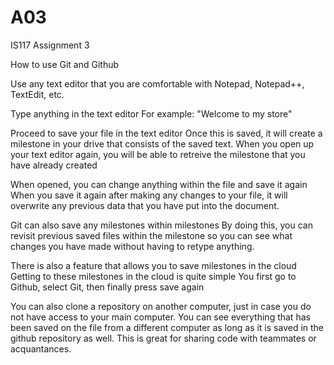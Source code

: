 # A03
IS117 Assignment 3

How to use Git and Github

Use any text editor that you are comfortable with 
  Notepad, Notepad++, TextEdit, etc.
  
Type anything in the text editor 
  For example: "Welcome to my store"

Proceed to save your file in the text editor
  Once this is saved, it will create a milestone in your drive that consists of the saved text.
    When you open up your text editor again, you will be able to retreive the milestone that you have already created 
    
When opened, you can change anything within the file and save it again
  When you save it again after making any changes to your file, it will overwrite any previous data that you have put into the document. 
  
Git can also save any milestones within milestones
  By doing this, you can revisit previous saved files within the milestone so you can see what changes you have made without having to retype anything.
  
There is also a feature that allows you to save milestones in the cloud
  Getting to these milestones in the cloud is quite simple 
  You first go to Github, select Git, then finally press save again
  
You can also clone a repository on another computer, just in case you do not have access to your main computer. You can see everything that has been saved on the file from a different computer as long as it is saved in the github repository as well. This is great for sharing code with teammates or acquantances. 
